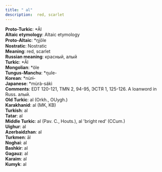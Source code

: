 ```yaml
---
title: " al"
description:  red, scarlet
---
```


<strong>Proto-Turkic</strong>:  *Āl<br>
<strong>Altaic etymology</strong>:  Altaic etymology<br>
<strong> Proto-Altaic</strong>:  *ŋi̯ōle<br>
<strong>Nostratic</strong>:  Nostratic<br>
<strong>Meaning</strong>:  red, scarlet<br>
<strong>Russian meaning</strong>:  красный, алый<br>
<strong>Turkic</strong>:  *Āl<br>
<strong>Mongolian</strong>:  *öle<br>
<strong>Tungus-Manchu</strong>:  *ŋule-<br>
<strong>Korean</strong>:  *nùrɨ́-<br>
<strong>Japanese</strong>:  *mùrà-sákì<br>
<strong>Comments</strong>:  EDT 120-121, TMN 2, 94-95, ЭСТЯ 1, 125-126. A loanword in Russ. алый.<br>
<strong>Old Turkic</strong>:  al (Orkh., OUygh.)<br>
<strong>Karakhanid</strong>:  al (MK, KB)<br>
<strong>Turkish</strong>:  al<br>
<strong>Tatar</strong>:  al<br>
<strong>Middle Turkic</strong>:  al (Pav. C., Houts.), al 'bright red' (CCum.)<br>
<strong>Uighur</strong>:  al<br>
<strong>Azerbaidzhan</strong>:  al<br>
<strong>Turkmen</strong>:  āl<br>
<strong>Noghai</strong>:  al<br>
<strong>Bashkir</strong>:  al<br>
<strong>Gagauz</strong>:  al<br>
<strong>Karaim</strong>:  al<br>
<strong>Kumyk</strong>:  al<br>


